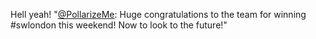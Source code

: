 Hell yeah! "<a href="http://twitter.com/PollarizeMe">@PollarizeMe</a>: Huge congratulations to the team for winning #swlondon this weekend! Now to look to the future!"